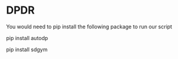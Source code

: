 # DPDR

You would need to pip install the following package to run our script 

pip install autodp

pip install sdgym 
